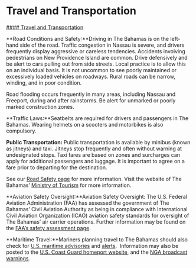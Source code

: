 # Travel and Transportation

[#### Travel and Transportation](javascript:void(0); "Travel and Transportation")

**Road Conditions and Safety:**Driving in The Bahamas is on the left-hand side of the road. Traffic congestion in Nassau is severe, and drivers frequently display aggressive or careless tendencies. Accidents involving pedestrians on New Providence Island are common. Drive defensively and be alert to cars pulling out from side streets. Local practice is to allow this on an individual basis. It is not uncommon to see poorly maintained or excessively loaded vehicles on roadways. Rural roads can be narrow, winding, and in poor condition.  
  
Road flooding occurs frequently in many areas, including Nassau and Freeport, during and after rainstorms. Be alert for unmarked or poorly marked construction zones.

**Traffic Laws:**Seatbelts are required for drivers and passengers in The Bahamas. Wearing helmets on a scooters and motorbikes is also compulsory.

**Public Transportation:** Public transportation is available by minibus (known as jitneys) and taxi. Jitneys stop frequently and often without warning at undesignated stops. Taxi fares are based on zones and surcharges can apply for additional passengers and luggage. It is important to agree on a fare prior to departing for the destination.

See our [Road Safety page](https://travel.state.gov/content/travel/en/international-travel/before-you-go/driving-and-road-safety.html) for more information. Visit the website of The Bahamas’ [Ministry of Tourism](https://www.bahamas.com/plan-your-trip/things-to-do#amenities:84) for more information.

**Aviation Safety Oversight:**Aviation Safety Oversight: The U.S. Federal Aviation Administration (FAA) has assessed the government of The Bahamas’ Civil Aviation Authority as being in compliance with International Civil Aviation Organization (ICAO) aviation safety standards for oversight of The Bahamas’ air carrier operations. Further information may be found on the [FAA’s safety assessment page](https://www.faa.gov/about/initiatives/iasa/).

**Maritime Travel:**Mariners planning travel to The Bahamas should also check for [U.S. maritime advisories](https://www.maritime.dot.gov/msci-advisories) and [alerts](https://www.maritime.dot.gov/msci-alerts).  Information may also be posted to the [U.S. Coast Guard homeport website](https://homeport.uscg.mil/), and the [NGA broadcast warnin](https://msi.nga.mil/NavWarnings)[gs](https://travel.state.gov/content/travel/en/international-travel/International-Travel-Country-Information-Pages/Bahamas.html#ExternalPopup).